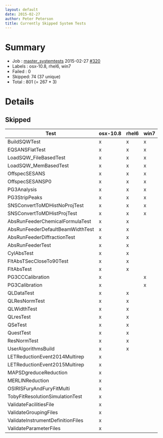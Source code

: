 ```yaml
---
layout: default
date: 2015-02-27
author: Peter Peterson
title: Currently Skipped System Tests
---
```

Summary
=======

* Job    : [master_systemtests](http://builds.mantidproject.org/job/master_systemtests/) 2015-02-27 [#320](http://builds.mantidproject.org/job/master_systemtests/320/)
* Labels : osx-10.8, rhel6, win7
* Failed : 0
* Skipped: 74 (37 unique)
* Total  : 801 (= 267 * 3)

Details
=======

Skipped
-------

| Test                               | osx-10.8 | rhel6 | win7 |
|------------------------------------|----------|-------|------|
| BuildSQWTest                       |     x    |   x   |   x  |
| EQSANSFlatTest                     |     x    |   x   |   x  |
| LoadSQW_FileBasedTest              |     x    |   x   |   x  |
| LoadSQW_MemBasedTest               |     x    |   x   |   x  |
| OffspecSESANS                      |     x    |   x   |   x  |
| OffspecSESANSP0                    |     x    |   x   |   x  |
| PG3Analysis                        |     x    |   x   |   x  |
| PG3StripPeaks                      |     x    |   x   |   x  |
| SNSConvertToMDHistNoProjTest       |     x    |   x   |   x  |
| SNSConvertToMDHistProjTest         |     x    |   x   |   x  |
| AbsRunFeederChemicalFormulaTest    |     x    |   x   |      |
| AbsRunFeederDefaultBeamWidthTest   |     x    |   x   |      |
| AbsRunFeederDiffractionTest        |     x    |   x   |      |
| AbsRunFeederTest                   |     x    |   x   |      |
| CylAbsTest                         |     x    |   x   |      |
| FltAbsTSecCloseTo90Test            |     x    |   x   |      |
| FltAbsTest                         |     x    |   x   |      |
| PG3CCCalibration                   |     x    |       |   x  |
| PG3Calibration                     |     x    |       |   x  |
| QLDataTest                         |     x    |   x   |      |
| QLResNormTest                      |     x    |   x   |      |
| QLWidthTest                        |     x    |   x   |      |
| QLresTest                          |     x    |   x   |      |
| QSeTest                            |     x    |   x   |      |
| QuestTest                          |     x    |   x   |      |
| ResNormTest                        |     x    |   x   |      |
| UserAlgorithmsBuild                |     x    |   x   |      |
| LETReductionEvent2014Multirep      |     x    |       |      |
| LETReductionEvent2015Multirep      |     x    |       |      |
| MAPSDgreduceReduction              |     x    |       |      |
| MERLINReduction                    |     x    |       |      |
| OSIRISFuryAndFuryFitMulti          |     x    |       |      |
| TobyFitResolutionSimulationTest    |     x    |       |      |
| ValidateFacilitiesFile             |     x    |       |      |
| ValidateGroupingFiles              |     x    |       |      |
| ValidateInstrumentDefinitionFiles  |     x    |       |      |
| ValidateParameterFiles             |     x    |       |      |
